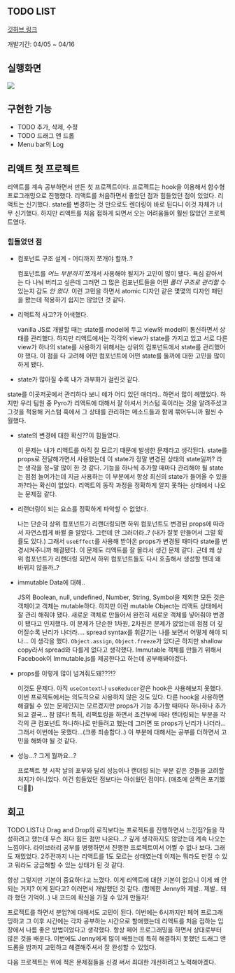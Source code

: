 ## TODO LIST

[깃허브 링크](https://github.com/ghojeong/todo-list)

개발기간:  04/05 ~ 04/16

## 실행화면 

![](https://images.velog.io/images/proshy/post/c03c753b-9603-4c44-a2af-2b3d222cfedb/Todo%20List.gif)



## 구현한 기능

- TODO 추가, 삭제, 수정
- TODO 드래그 앤 드롭
- Menu bar의 Log

## 리액트 첫 프로젝트

리액트를 계속 공부하면서 만든 첫 프로젝트이다. 프로젝트는 hook을 이용해서 함수형 프로그래밍으로 진행했다. 리액트를 처음하면서 좋았던 점과 힘들었던 점이 있었다.  리액트는 신기했다. state를 변경하는 것 만으로도 렌더링이 바로 된다니 이것 자체가 너무 신기했다. 하지만 리액트를 처음 접하게 되면서 오는 어려움들이 훨씬 많았던 프로젝트였다.

### 힘들었던 점

- 컴포넌트 구조 설계 - 어디까지 쪼개야 할까..?

  컴포넌트를 *어느 부분까지* 쪼개서 사용해야 될지가 고민이 많이 됐다. 욕심 같아서는 다 나눠 버리고 싶은데 그러면 그 많은 컴포넌트들을 어떤 *폴더 구조로* *관리할* 수 있는지 감도 *안 왔다.* 이런 고민을 하면서 atomic 디자인 같은 몇몇의 디자인 패턴을 봤는데 적용하기 쉽지는 않았던 것 같다.

- 리액트적 사고?가 어색했다.

  vanilla JS로 개발할 때는 state를 model에 두고 view와 model이 통신하면서 상태를 관리했다. 하지만 리액트에서는 각각의 view가 state를 가지고 있고 서로 다른 view가 하나의 state를 사용하기 위해서는 상위의 컴포넌트에서 state를 관리했어야 했다. 이 점을 다 고려해 어떤 컴포넌트에 어떤 state를 둘까에 대한 고민을 많이 하게 됐다. 

-  state가 많아질 수록 내가 과부화가 걸린것 같다. 

  state를 이곳저곳에서 관리하다 보니 얘가 어디 있던 애더라.. 하면서 많이 헤맸었다. 하지만 우리 팀원 중 Pyro가 리액트에 대해서 잘 아셔서 커스텀 훅이라는 것을 알려주셨고 그것을 적용해 커스텀 훅에서 그 상태를 관리하는 메소드들과 함께 묶어두니까 훨씬 수월했다. 

- state의 변경에 대한 확신??이 힘들었다.

  이 문제는 내가 리액트를 아직 잘 모르기 때문에 발생한 문제라고 생각된다. state를 props로 전달해가면서 사용했는데 이 state가 정말 변경된 상태의 state일까? 라는 생각을 정~말 많이 한 것 같다. 기능을 하나씩 추가할 때마다 관리해야 될 state는 점점 늘어가는데 지금 사용하는 이 부분에서 항상 최신의 state가 들어올 수 있을까?라는 확신이 없었다. 리액트의 동작 과정을 정확하게 알지 못하는 상태에서 나오는 문제점 같다. 

- 리랜더링이 되는 요소를 정확하게 파악할 수 없었다. 

  나는 단순히 상위 컴포넌트가 리랜더링되면 하위 컴포넌트도 변경된 props에 따라서 자연스럽게 바뀔 줄 알았다. 그런데 안 그러더라..? (내가 잘못 만들어서 그럴 확률도 있다.) 그래서 `useEffect`를 사용해 받아온 props가 변경될 때마다 state를 변경시켜주니까 해결됐다. 이 문제도 리액트를 잘 몰라서 생긴 문제 같다. 근데 왜 상위 컴포넌트가 리랜더링 되면서 하위 컴포넌트들도 다시 호출해서 생성할 텐데 왜 바뀌지 않을까..? 

- immutable Data에 대해..

  JS의 Boolean, null, undefined, Number, String, Symbol을 제외한 모든 것은 객체이고 객체는 mutable하다. 하지만 이런 mutable Object는 리액트 상태에서 잘 관리 해줘야 됐다. 새로운 객체로 만들어서 완전히 새로운 객체를 넣어줘야 변경이 됐다고 인지했다. 이 문제가 단순한 1차원, 2차원은 문제가 없었는데 점점 더 깊어질수록 난리가 나더라.... spread syntax를 휘갈기는 나를 보면서 어떻게 해야 되나... 이 생각을 했다. `Object.assign`, `Object.freeze`가 있다곤 하지만 shallow copy라서 spread와 다를게 없다고 생각했다. Immutable 객체를 만들기 위해서 Facebook이 Immutable.js를 제공한다고 하는데 공부해봐야겠다. 

- props를 이렇게 많이 넘겨줘도돼???!?

  이것도 문제다. 아직 `useContext`나 `useReducer`같은 hook은 사용해보지 못했다. 이번 프로젝트에서는 의도적으로 사용하지 않은 것도 있다. 다른 hook을 사용하면 해결될 수 있는 문제인지는 모르겠지만 props가 기능 추가할 때마다 하나하나 추가되고 결국... 참 많다! 특히, 리팩토링을 하면서 조건부에 따라 랜더링되는 부분을 각각의 큰 컴포넌트 하나하나로 만들려고 했는데 그러면 또 props가 난리가 나더라... 그래서 이번에는 못했다...(크롱 죄송함다..) 이 부분에 대해서는 공부를 더하면서 고민을 해봐야 될 것 같다.

- 성능...? 그게 뭘까요...?

  프로젝트 첫 시작 날의 포부와 달리 성능이나 랜더링 되는 부분 같은 것들을 고려할 처지가 아니었다. 이건 힘들었던 점보다는 아쉬웠던 점이다. (애초에 살짝은 포기했다🤦‍♂️)

## 회고

TODO LIST나 Drag and Drop의 로직보다는 프로젝트를 진행하면서 느낀점?들을 작성하려고 했는데 무슨 죄다 힘든 점만 나온다...? 깊게 생각하지도 않았는데 계속 나오는 느낌이다. 라이브러리 공부를 병행하면서 진행한 프로젝트여서 어쩔 수 없나 보다. 그래도 재밌었다. 2주전까지 나는 리액트를 1도 모르는 상태였는데 이제는 뭐라도 만질 수 있고 뭐라도 궁금해할 수 있는 상태가 된 것 같다. 

항상 그렇지만 기본이 중요하다고 느꼈다. 이게 리액트에 대한 기본이 없으니 이게 왜 안되는 거지? 이게 된다고? 이러면서 개발했던 것 같다. (함께한 Jenny와 제발.. 제발.. 돼라 했던 기억이..) 내 코드에 확신을 가질 수 있게 만들자! 

프로젝트를 하면서 분업?에 대해서도 고민이 된다. 이번에는 6시까지만 페어 프로그래밍하고 그 이후 시간에는 각자 공부하는 시간으로 할애했는데 리액트를 처음 접하는 입장에서 나름 좋은 방법이었다고 생각했다. 항상 페어 프로그래밍을 하면서 상대로부터 많은 것을 배운다. 이번에도 Jenny에게 많이 배웠는데 특히 해결하지 못했던 드래그 앤 드롭을 밤까지 고민하고 해결해주셔서 잘 완성할 수 있었다. 

다음 프로젝트는 위에 적은 문제점들을 신경 써서 최대한 개선하려고 노력해야겠다. 

